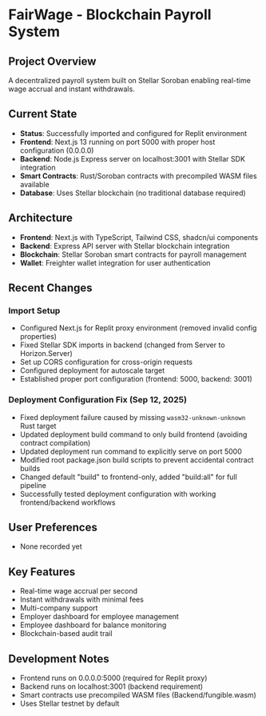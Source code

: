 # FairWage - Blockchain Payroll System

## Project Overview
A decentralized payroll system built on Stellar Soroban enabling real-time wage accrual and instant withdrawals.

## Current State
- **Status**: Successfully imported and configured for Replit environment
- **Frontend**: Next.js 13 running on port 5000 with proper host configuration (0.0.0.0)
- **Backend**: Node.js Express server on localhost:3001 with Stellar SDK integration
- **Smart Contracts**: Rust/Soroban contracts with precompiled WASM files available
- **Database**: Uses Stellar blockchain (no traditional database required)

## Architecture
- **Frontend**: Next.js with TypeScript, Tailwind CSS, shadcn/ui components
- **Backend**: Express API server with Stellar blockchain integration
- **Blockchain**: Stellar Soroban smart contracts for payroll management
- **Wallet**: Freighter wallet integration for user authentication

## Recent Changes 
### Import Setup
- Configured Next.js for Replit proxy environment (removed invalid config properties)
- Fixed Stellar SDK imports in backend (changed from Server to Horizon.Server)
- Set up CORS configuration for cross-origin requests
- Configured deployment for autoscale target
- Established proper port configuration (frontend: 5000, backend: 3001)

### Deployment Configuration Fix (Sep 12, 2025)
- Fixed deployment failure caused by missing `wasm32-unknown-unknown` Rust target
- Updated deployment build command to only build frontend (avoiding contract compilation)
- Updated deployment run command to explicitly serve on port 5000
- Modified root package.json build scripts to prevent accidental contract builds
- Changed default "build" to frontend-only, added "build:all" for full pipeline
- Successfully tested deployment configuration with working frontend/backend workflows

## User Preferences
- None recorded yet

## Key Features
- Real-time wage accrual per second
- Instant withdrawals with minimal fees
- Multi-company support
- Employer dashboard for employee management
- Employee dashboard for balance monitoring
- Blockchain-based audit trail

## Development Notes
- Frontend runs on 0.0.0.0:5000 (required for Replit proxy)
- Backend runs on localhost:3001 (backend requirement)
- Smart contracts use precompiled WASM files (Backend/fungible.wasm)
- Uses Stellar testnet by default